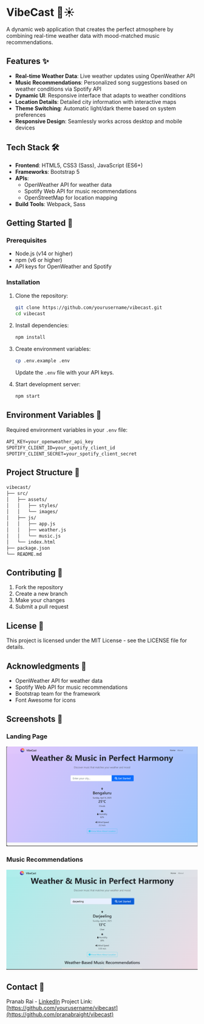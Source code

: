 # VibeCast 🎵☀️

A dynamic web application that creates the perfect atmosphere by combining real-time weather data with mood-matched music recommendations.

## Features ✨

- **Real-time Weather Data**: Live weather updates using OpenWeather API
- **Music Recommendations**: Personalized song suggestions based on weather conditions via Spotify API
- **Dynamic UI**: Responsive interface that adapts to weather conditions
- **Location Details**: Detailed city information with interactive maps
- **Theme Switching**: Automatic light/dark theme based on system preferences
- **Responsive Design**: Seamlessly works across desktop and mobile devices

## Tech Stack 🛠️

- **Frontend**: HTML5, CSS3 (Sass), JavaScript (ES6+)
- **Frameworks**: Bootstrap 5
- **APIs**:
  - OpenWeather API for weather data
  - Spotify Web API for music recommendations
  - OpenStreetMap for location mapping
- **Build Tools**: Webpack, Sass

## Getting Started 🚀

### Prerequisites

- Node.js (v14 or higher)
- npm (v6 or higher)
- API keys for OpenWeather and Spotify

### Installation

1. Clone the repository:
   ```bash
   git clone https://github.com/yourusername/vibecast.git
   cd vibecast
   ```

2. Install dependencies:
   ```bash
   npm install
   ```

3. Create environment variables:
   ```bash
   cp .env.example .env
   ```
   Update the `.env` file with your API keys.

4. Start development server:
   ```bash
   npm start
   ```

## Environment Variables 🔑

Required environment variables in your `.env` file:

```env
API_KEY=your_openweather_api_key
SPOTIFY_CLIENT_ID=your_spotify_client_id
SPOTIFY_CLIENT_SECRET=your_spotify_client_secret
```

## Project Structure 📁

```
vibecast/
├── src/
│   ├── assets/
│   │   ├── styles/
│   │   └── images/
│   ├── js/
│   │   ├── app.js
│   │   ├── weather.js
│   │   └── music.js
│   └── index.html
├── package.json
└── README.md
```

## Contributing 🤝

1. Fork the repository
2. Create a new branch
3. Make your changes
4. Submit a pull request

## License 📄

This project is licensed under the MIT License - see the LICENSE file for details.

## Acknowledgments 🙏

- OpenWeather API for weather data
- Spotify Web API for music recommendations
- Bootstrap team for the framework
- Font Awesome for icons

## Screenshots 📸

### Landing Page
![Landing Page](vibe-cast/src/assets/images/landing.png)

### Music Recommendations
![Music Recommendations](vibe-cast/src/assets/images/recommendation.png)

## Contact 📧

Pranab Rai - [LinkedIn](https://linkedin.com/in/pranabrai)
Project Link: [https://github.com/yourusername/vibecast](https://github.com/pranabraight/vibecast)
